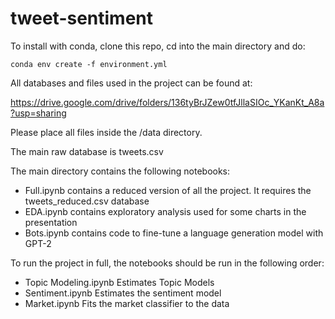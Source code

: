 # tweet-sentiment

To install with conda, clone this repo, cd into the main directory and do:

`conda env create -f environment.yml`

All databases and files used in the project can be found at:

https://drive.google.com/drive/folders/136tyBrJZew0tfJllaSIOc_YKanKt_A8a?usp=sharing

Please place all files inside the /data directory.

The main raw database is tweets.csv

The main directory contains the following notebooks:

- Full.ipynb contains a reduced version of all the project. It requires the 
tweets_reduced.csv database
- EDA.ipynb contains exploratory analysis used for some charts in the presentation
- Bots.ipynb contains code to fine-tune a language generation model with GPT-2

To run the project in full, the notebooks should be run in the following order:

- Topic Modeling.ipynb Estimates Topic Models
- Sentiment.ipynb Estimates the sentiment model
- Market.ipynb Fits the market classifier to the data


